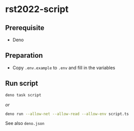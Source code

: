 # rst2022-script

## Prerequisite

- Deno

## Preparation

- Copy `.env.example` to `.env` and fill in the variables

## Run script

```sh
deno task script
```

_or_

```sh
deno run --allow-net --allow-read --allow-env script.ts
```

See also `deno.json`
